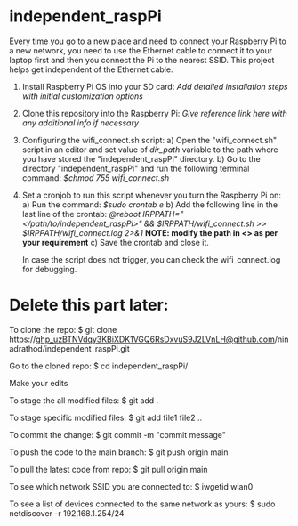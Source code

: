 # independent_raspPi

Every time you go to a new place and need to connect your Raspberry Pi to a new network, you need to use the Ethernet cable to connect it to your laptop first and then you connect the Pi to the nearest SSID.
This project helps get independent of the Ethernet cable.

1. Install Raspberry Pi OS into your SD card:
   *Add detailed installation steps with initial customization options*
   
2. Clone this repository into the Raspberry Pi:
   *Give reference link here with any additional info if necessary*
   
3. Configuring the wifi_connect.sh script:
   a) Open the "wifi_connect.sh" script in an editor and set value of _dir_path_ variable to the path where you have stored the 
      "independent_raspPi" directory.
   b) Go to the directory "independent_raspPi" and run the following terminal command:
     *$chmod 755 wifi_connect.sh*

4. Set a cronjob to run this script whenever you turn the Raspberry Pi on:
   a) Run the command: _$sudo crontab e_
   b) Add the following line in the last line of the crontab:
      _@reboot IRPPATH="</path/to/independent_raspPi>" && $IRPPATH/wifi_connect.sh >> $IRPPATH/wifi_connect.log 2>&1_
      **NOTE: modify the path in <> as per your requirement**
   c) Save the crontab and close it.

   In case the script does not trigger, you can check the wifi_connect.log for debugging.
  
   
# Delete this part later:

To clone the repo:
$ git clone https://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@github.com/ninadrathod/independent_raspPi.git

Go to the cloned repo:
$ cd independent_raspPi/

Make your edits

To stage the all modified files:
$ git add . 

To stage specific modified files:
$ git add file1 file2 ..

To commit the change:
$ git commit -m "commit message"

To push the code to the main branch:
$ git push origin main

To pull the latest code from repo:
$ git pull origin main

To see which network SSID you are connected to:
$ iwgetid wlan0

To see a list of devices connected to the same network as yours:
$ sudo netdiscover -r 192.168.1.254/24

